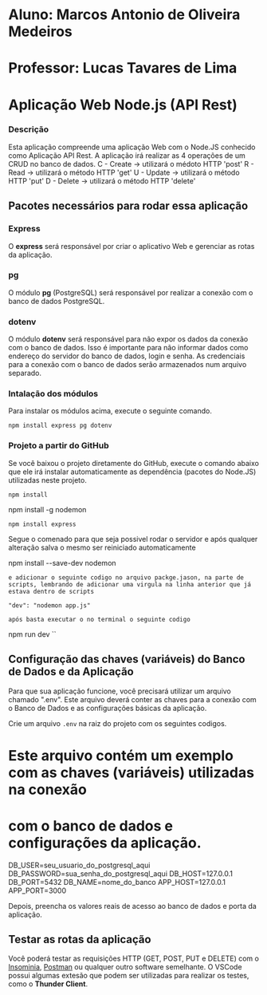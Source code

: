 # Aluno: Marcos Antonio de Oliveira Medeiros
# Professor: Lucas Tavares de Lima


# Aplicação Web Node.js (API Rest)

### Descrição
Esta aplicação compreende uma aplicação Web com o Node.JS conhecido como Aplicação API Rest. A aplicação irá realizar as 4 operações de um CRUD no banco de dados.
C - Create -> utilizará o médoto HTTP 'post'
R - Read -> utilizará o método HTTP 'get'
U - Update -> utilizará o método HTTP 'put'
D - Delete -> utilizará o método HTTP 'delete'

## Pacotes necessários para rodar essa aplicação

### Express
O **express** será responsável por criar o aplicativo Web e gerenciar as rotas da aplicação.

### pg
O módulo **pg** (PostgreSQL) será responsável por realizar a conexão com o banco de dados PostgreSQL.

### dotenv
O módulo **dotenv** será responsável para não expor os dados da conexão com o banco de dados. Isso é importante para não informar dados como endereço do servidor do banco de dados, login e senha. As credenciais para a conexão com o banco de dados serão armazenados num arquivo separado.

### Intalação dos módulos
Para instalar os módulos acima, execute o seguinte comando.
```
npm install express pg dotenv
```

### Projeto a partir do GitHub
Se você baixou o projeto diretamente do GitHub, execute o comando abaixo que ele irá instalar automaticamente as dependência (pacotes do Node.JS) utilizadas neste projeto.
```
npm install
```
npm install -g nodemon
```
npm install express
```
Segue o comenado para que seja possivel rodar o servidor e após qualquer alteração salva o mesmo ser reiniciado automaticamente

npm install --save-dev nodemon
```
e adicionar o seguinte codigo no arquivo packge.jason, na parte de scripts, lembrando de adicionar uma virgula na linha anterior que já estava dentro de scripts

"dev": "nodemon app.js"

após basta executar o no terminal o seguinte codigo 
```
npm run dev
``
## Configuração das chaves (variáveis) do Banco de Dados e da Aplicação

Para que sua aplicação funcione, você precisará utilizar um arquivo chamado ".env". Este arquivo deverá conter as chaves para a conexão com o Banco de Dados e as configurações básicas da aplicação.

Crie um arquivo `.env` na raiz do projeto com os seguintes codigos.
# Este arquivo contém um exemplo com as chaves (variáveis) utilizadas na conexão 
# com o banco de dados e configurações da aplicação.

DB_USER=seu_usuario_do_postgresql_aqui
DB_PASSWORD=sua_senha_do_postgresql_aqui
DB_HOST=127.0.0.1
DB_PORT=5432
DB_NAME=nome_do_banco
APP_HOST=127.0.0.1
APP_PORT=3000

Depois, preencha os valores reais de acesso ao banco de dados e porta da aplicação.

## Testar as rotas da aplicação
Você poderá testar as requisições HTTP (GET, POST, PUT e DELETE) com o [Insominia](https://insomnia.rest/), [Postman](https://www.postman.com/) ou qualquer outro software semelhante. O VSCode possui algumas extesão que podem ser utilizadas para realizar os testes, como o **Thunder Client**.


